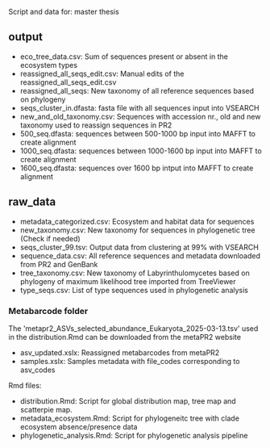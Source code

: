 Script and data for: master thesis

## output
- eco_tree_data.csv: Sum of sequences present or absent in the ecosystem types
- reassigned_all_seqs_edit.csv: Manual edits of the reassigned_all_seqs_edit.csv
- reassigned_all_seqs: New taxonomy of all reference sequences based on phylogeny
- seqs_cluster_in.dfasta: fasta file with all sequences input into VSEARCH
- new_and_old_taxonomy.csv: Sequences with accession nr., old and new taxonomy used to reassign sequences in PR2
- 500_seq.dfasta: sequences between 500-1000 bp input into MAFFT to create alignment
- 1000_seq.dfasta: sequences between 1000-1600 bp input into MAFFT to create alignment
- 1600_seq.dfasta: sequences over 1600 bp intput into MAFFT to create alignment

## raw_data
- metadata_categorized.csv: Ecosystem and habitat data for sequences
- new_taxonomy.csv: New taxonomy for sequences in phylogenetic tree (Check if needed)
- seqs_cluster_99.tsv: Output data from clustering at 99% with VSEARCH
- sequence_data.csv: All reference sequences and metadata downloaded from PR2 and GenBank
- tree_taxonomy.csv: New taxonomy of Labyrinthulomycetes based on phylogeny of maximum likelihood tree imported from TreeViewer
- type_seqs.csv: List of type sequences used in phylogenetic analysis
  
### Metabarcode folder
The 'metapr2_ASVs_selected_abundance_Eukaryota_2025-03-13.tsv' used in the distribution.Rmd can be downloaded from the metaPR2 website
- asv_updated.xslx: Reassigned metabarcodes from metaPR2
- samples.xslx: Samples metadata with file_codes corresponding to asv_codes



Rmd files: 
- distribution.Rmd: Script for global distribution map, tree map and scatterpie map.
- metadata_ecosystem.Rmd: Script for phylogeneitc tree with clade ecosystem absence/presence data
- phylogenetic_analysis.Rmd: Script for phylogenetic analysis pipeline
